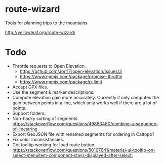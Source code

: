 # route-wizard

Tools for planning trips to the mountains

http://yellowleaf.org/route-wizard/

# Todo

* Throttle requests to Open Elevation.
  * https://github.com/Jorl17/open-elevation/issues/3
  * https://www.npmjs.com/package/promise-throttle
  * https://www.npmjs.com/package/p-limit
* Accept GPX files.
* Use the segment & marker descriptions.
* Compute elevation gain more accurately.  Currently it only computes the gain between points in a line, which only works well if there are a lot of points.
* Support folders.
* Non-hacky sorting of segments. https://stackoverflow.com/questions/49883480/combine-a-sequence-of-linestring
* Export GeoJSON file with renamed segments for ordering in Caltopo?
* Fix color inconsistancies.
* Get tooltip working for load route button.  https://stackoverflow.com/questions/50107641/material-ui-tooltip-on-select-menuitem-component-stays-displayed-after-selecti
